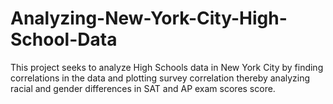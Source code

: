 # Analyzing-New-York-City-High-School-Data
This project seeks to analyze High Schools data in New York City by finding correlations in the data and plotting survey correlation thereby analyzing racial and gender differences in SAT and AP exam scores score. 
